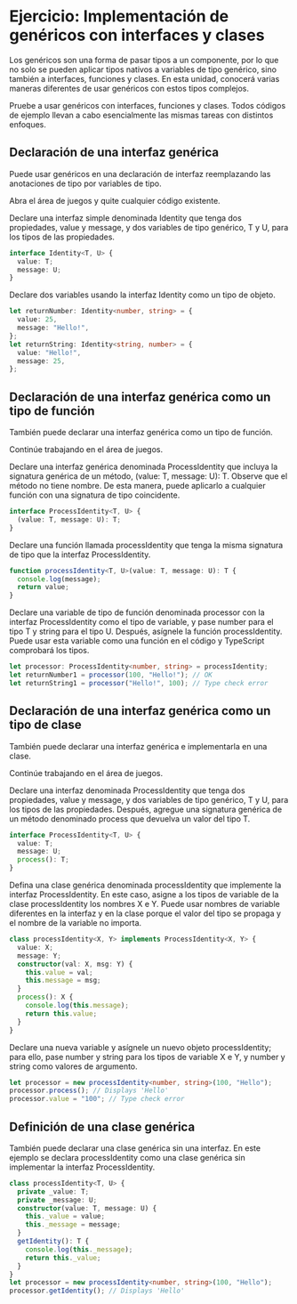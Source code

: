 # Ejercicio: Implementación de genéricos con interfaces y clases

Los genéricos son una forma de pasar tipos a un componente, por lo que no solo se pueden aplicar tipos nativos a variables de tipo genérico, sino también a interfaces, funciones y clases. En esta unidad, conocerá varias maneras diferentes de usar genéricos con estos tipos complejos.

Pruebe a usar genéricos con interfaces, funciones y clases. Todos códigos de ejemplo llevan a cabo esencialmente las mismas tareas con distintos enfoques.

## Declaración de una interfaz genérica

Puede usar genéricos en una declaración de interfaz reemplazando las anotaciones de tipo por variables de tipo.

Abra el área de juegos y quite cualquier código existente.

Declare una interfaz simple denominada Identity que tenga dos propiedades, value y message, y dos variables de tipo genérico, T y U, para los tipos de las propiedades.

```ts
interface Identity<T, U> {
  value: T;
  message: U;
}
```

Declare dos variables usando la interfaz Identity como un tipo de objeto.

```ts
let returnNumber: Identity<number, string> = {
  value: 25,
  message: "Hello!",
};
let returnString: Identity<string, number> = {
  value: "Hello!",
  message: 25,
};
```

## Declaración de una interfaz genérica como un tipo de función

También puede declarar una interfaz genérica como un tipo de función.

Continúe trabajando en el área de juegos.

Declare una interfaz genérica denominada ProcessIdentity que incluya la signatura genérica de un método, (value: T, message: U): T. Observe que el método no tiene nombre. De esta manera, puede aplicarlo a cualquier función con una signatura de tipo coincidente.

```ts
interface ProcessIdentity<T, U> {
  (value: T, message: U): T;
}
```

Declare una función llamada processIdentity que tenga la misma signatura de tipo que la interfaz ProcessIdentity.

```ts
function processIdentity<T, U>(value: T, message: U): T {
  console.log(message);
  return value;
}
```

Declare una variable de tipo de función denominada processor con la interfaz ProcessIdentity como el tipo de variable, y pase number para el tipo T y string para el tipo U. Después, asígnele la función processIdentity. Puede usar esta variable como una función en el código y TypeScript comprobará los tipos.

```ts
let processor: ProcessIdentity<number, string> = processIdentity;
let returnNumber1 = processor(100, "Hello!"); // OK
let returnString1 = processor("Hello!", 100); // Type check error
```

## Declaración de una interfaz genérica como un tipo de clase

También puede declarar una interfaz genérica e implementarla en una clase.

Continúe trabajando en el área de juegos.

Declare una interfaz denominada ProcessIdentity que tenga dos propiedades, value y message, y dos variables de tipo genérico, T y U, para los tipos de las propiedades. Después, agregue una signatura genérica de un método denominado process que devuelva un valor del tipo T.

```ts
interface ProcessIdentity<T, U> {
  value: T;
  message: U;
  process(): T;
}
```

Defina una clase genérica denominada processIdentity que implemente la interfaz ProcessIdentity. En este caso, asigne a los tipos de variable de la clase processIdentity los nombres X e Y. Puede usar nombres de variable diferentes en la interfaz y en la clase porque el valor del tipo se propaga y el nombre de la variable no importa.

```ts
class processIdentity<X, Y> implements ProcessIdentity<X, Y> {
  value: X;
  message: Y;
  constructor(val: X, msg: Y) {
    this.value = val;
    this.message = msg;
  }
  process(): X {
    console.log(this.message);
    return this.value;
  }
}
```

Declare una nueva variable y asígnele un nuevo objeto processIdentity; para ello, pase number y string para los tipos de variable X e Y, y number y string como valores de argumento.

```ts
let processor = new processIdentity<number, string>(100, "Hello");
processor.process(); // Displays 'Hello'
processor.value = "100"; // Type check error
```

## Definición de una clase genérica

También puede declarar una clase genérica sin una interfaz. En este ejemplo se declara processIdentity como una clase genérica sin implementar la interfaz ProcessIdentity.

```ts
class processIdentity<T, U> {
  private _value: T;
  private _message: U;
  constructor(value: T, message: U) {
    this._value = value;
    this._message = message;
  }
  getIdentity(): T {
    console.log(this._message);
    return this._value;
  }
}
let processor = new processIdentity<number, string>(100, "Hello");
processor.getIdentity(); // Displays 'Hello'
```
